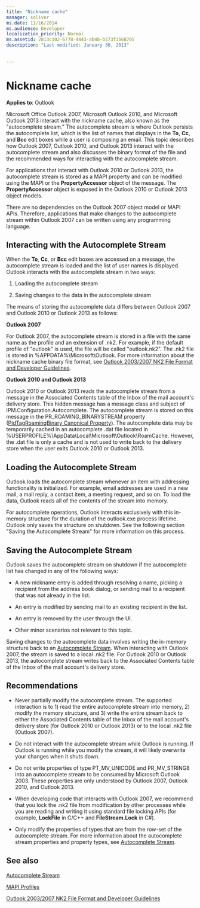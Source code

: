 ```yaml
---
title: "Nickname cache"
manager: soliver
ms.date: 11/16/2014
ms.audience: Developer
localization_priority: Normal
ms.assetid: 2813c102-6778-4443-ab4b-b573f3568705
description: "Last modified: January 30, 2013"
 
 
---
```


# Nickname cache

 
  
**Applies to**: Outlook 
  
Microsoft Office Outlook 2007, Microsoft Outlook 2010, and Microsoft Outlook 2013 interact with the nickname cache, also known as the "autocomplete stream." The autocomplete stream is where Outlook persists the autocomplete list, which is the list of names that displays in the **To**, **Cc**, and **Bcc** edit boxes while a user is composing an email. This topic describes how Outlook 2007, Outlook 2010, and Outlook 2013 interact with the autocomplete stream and also discusses the binary format of the file and the recommended ways for interacting with the autocomplete stream. 
  
For applications that interact with Outlook 2010 or Outlook 2013, the autocomplete stream is stored as a MAPI property and can be modified using the MAPI or the **PropertyAccessor** object of the message. The **PropertyAccessor** object is exposed in the Outlook 2010 or Outlook 2013 object models. 
  
There are no dependencies on the Outlook 2007 object model or MAPI APIs. Therefore, applications that make changes to the autocomplete stream within Outlook 2007 can be written using any programming language.
  
## Interacting with the Autocomplete Stream

When the **To**, **Cc**, or **Bcc** edit boxes are accessed on a message, the autocomplete stream is loaded and the list of user names is displayed. Outlook interacts with the autocomplete stream in two ways: 
  
1. Loading the autocomplete stream 
    
2. Saving changes to the data in the autocomplete stream
    
The means of storing the autocomplete data differs between Outlook 2007 and Outlook 2010 or Outlook 2013 as follows: 
  
 **Outlook 2007**
  
For Outlook 2007, the autocomplete stream is stored in a file with the same name as the profile and an extension of .nk2. For example, if the default profile of "outlook" is used, the file will be called "outlook.nk2". The .nk2 file is stored in %APPDATA%\Microsoft\Outlook. For more information about the nickname cache binary file format, see [Outlook 2003/2007 NK2 File Format and Developer Guidelines](http://portalvhds6gyn3khqwmgzd.blob.core.windows.net/files/NK2/NK2WithBinaryExample.pdf).
  
 **Outlook 2010 and Outlook 2013**
  
Outlook 2010 or Outlook 2013 reads the autocomplete stream from a message in the Associated Contents table of the Inbox of the mail account's delivery store. This hidden message has a message class and subject of IPM.Configuration.Autocomplete. The autocomplete stream is stored on this message in the PR_ROAMING_BINARYSTREAM property ([PidTagRoamingBinary Canonical Property](pidtagroamingbinary-canonical-property.md)). The autocomplete data may be temporarily cached in an autocomplete .dat file located in %USERPROFILE%\AppData\Local\Microsoft\Outlook\RoamCache. However, the .dat file is only a cache and is not used to write back to the delivery store when the user exits Outlook 2010 or Outlook 2013.
  
## Loading the Autocomplete Stream

Outlook loads the autocomplete stream whenever an item with addressing functionality is initialized. For example, email addresses are used in a new mail, a mail reply, a contact item, a meeting request, and so on. To load the data, Outlook reads all of the contents of the stream into memory.
  
For autocomplete operations, Outlook interacts exclusively with this in-memory structure for the duration of the outlook.exe process lifetime. Outlook only saves the structure on shutdown. See the following section "Saving the Autocomplete Stream" for more information on this process.
  
## Saving the Autocomplete Stream

Outlook saves the autocomplete stream on shutdown if the autocomplete list has changed in any of the following ways:
  
- A new nickname entry is added through resolving a name, picking a recipient from the address book dialog, or sending mail to a recipient that was not already in the list.
    
- An entry is modified by sending mail to an existing recipient in the list.
    
- An entry is removed by the user through the UI.
    
- Other minor scenarios not relevant to this topic.
    
Saving changes to the autocomplete data involves writing the in-memory structure back to an [Autocomplete Stream](autocomplete-stream.md). When interacting with Outlook 2007, the stream is saved to a local .nk2 file. For Outlook 2010 or Outlook 2013, the autocomplete stream writes back to the Associated Contents table of the Inbox of the mail account's delivery store.
  
## Recommendations

- Never partially modify the autocomplete stream. The supported interaction is to 1) read the entire autocomplete stream into memory, 2) modify the memory structure, and 3) write the entire stream back to either the Associated Contents table of the Inbox of the mail account's delivery store (for Outlook 2010 or Outlook 2013) or to the local .nk2 file (Outlook 2007).
    
- Do not interact with the autocomplete stream while Outlook is running. If Outlook is running while you modify the stream, it will likely overwrite your changes when it shuts down.
    
- Do not write properties of type PT_MV_UNICODE and PR_MV_STRING8 into an autocomplete stream to be consumed by Microsoft Outlook 2003. These properties are only understood by Outlook 2007, Outlook 2010, and Outlook 2013.
    
- When developing code that interacts with Outlook 2007, we recommend that you lock the .nk2 file from modification by other processes while you are reading and writing it using standard file locking APIs (for example, **LockFile** in C/C++ and **FileStream.Lock** in C#). 
    
- Only modify the properties of types that are from the row-set of the autocomplete stream. For more information about the autocomplete stream properties and property types, see [Autocomplete Stream](autocomplete-stream.md).
    
## See also



[Autocomplete Stream](autocomplete-stream.md)
  
[MAPI Profiles](mapi-profiles.md)


[Outlook 2003/2007 NK2 File Format and Developer Guidelines](http://portalvhds6gyn3khqwmgzd.blob.core.windows.net/files/NK2/NK2WithBinaryExample.pdf)

